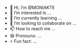 - 👋 Hi, I’m @MONIAKTE
- 👀 I’m interested in ...
- 🌱 I’m currently learning ...
- 💞️ I’m looking to collaborate on ...
- 📫 How to reach me ...
- 😄 Pronouns: ...
- ⚡ Fun fact: ...

<!---
MONIAKTE/MONIAKTE is a ✨ special ✨ repository because its `README.md` (this file) appears on your GitHub profile.
You can click the Preview link to take a look at your changes.
--->
